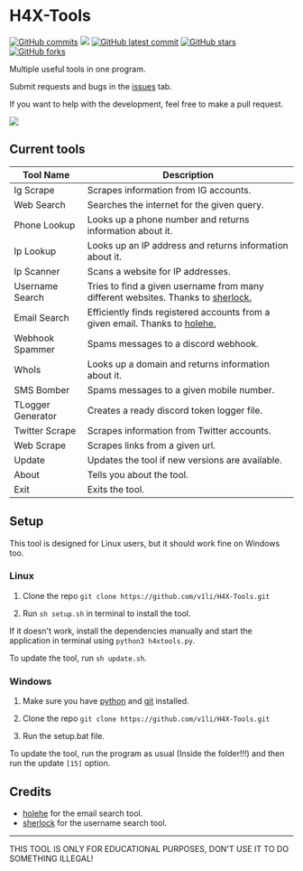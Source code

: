 # H4X-Tools
[![GitHub commits](https://badgen.net/github/commits/V1li/H4X-Tools)](https://GitHub.com/V1li/H4X-Tools/commit/)
![](https://img.shields.io/github/languages/code-size/v1li/h4x-tools)
[![GitHub latest commit](https://badgen.net/github/last-commit/HerraVp/H4X-Tools)](https://GitHub.com/V1li/H4X-Tools/commit/)
[![GitHub stars](https://badgen.net/github/stars/V1li/H4X-Tools)](https://GitHub.com/V1li/H4X-Tools/stargazers/)
[![GitHub forks](https://badgen.net/github/forks/V1li/H4X-Tools)](https://GitHub.com/V1li/H4X-Tools/network/)

Multiple useful tools in one program.

Submit requests and bugs in the [issues](https://github.com/V1li/H4X-Tools/issues) tab.

If you want to help with the development, feel free to make a pull request.


![](https://github.com/V1li/H4X-Tools/blob/master/img/gui-v0.2.5%2B.png)

## Current tools
| Tool Name         | Description                                                                                                                      |
|-------------------|----------------------------------------------------------------------------------------------------------------------------------|
| Ig Scrape         | Scrapes information from IG accounts.                                                                                            |
| Web Search        | Searches the internet for the given query.                                                                                       |
| Phone Lookup      | Looks up a phone number and returns information about it.                                                                        |
| Ip Lookup         | Looks up an IP address and returns information about it.                                                                         |
| Ip Scanner        | Scans a website for IP addresses.                                                                                                |
| Username Search   | Tries to find a given username from many different websites. Thanks to [sherlock.](https://github.com/sherlock-project/sherlock) |
| Email Search      | Efficiently finds registered accounts from a given email. Thanks to [holehe.](https://github.com/megadose/holehe)                |
| Webhook Spammer   | Spams messages to a discord webhook.                                                                                             |
| WhoIs             | Looks up a domain and returns information about it.                                                                              |
| SMS Bomber        | Spams messages to a given mobile number.                                                                                         |
| TLogger Generator | Creates a ready discord token logger file.                                                                                       |
| Twitter Scrape    | Scrapes information from Twitter accounts.                                                                                       |
| Web Scrape        | Scrapes links from a given url.                                                                                                  |
| Update            | Updates the tool if new versions are available.                                                                                  |
| About             | Tells you about the tool.                                                                                                        |
| Exit              | Exits the tool.                                                                                                                  |


## Setup
This tool is designed for Linux users, but it should work fine on Windows too.

### Linux
1. Clone the repo `git clone https://github.com/v1li/H4X-Tools.git`

2. Run `sh setup.sh` in terminal to install the tool.

If it doesn't work, install the dependencies manually and start the application in terminal using `python3 h4xtools.py`.

To update the tool, run `sh update.sh`.

### Windows
1. Make sure you have [python](https://www.python.org/downloads/) and [git](https://git-scm.com/downloads) installed.

2. Clone the repo `git clone https://github.com/v1li/H4X-Tools.git`

3. Run the setup.bat file.

To update the tool, run the program as usual (Inside the folder!!!) and then run the update `[15]` option.


## Credits
- [holehe](https://github.com/megadose/holehe) for the email search tool.
- [sherlock](https://github.com/sherlock-project/sherlock) for the username search tool.

-------------------------------------------
THIS TOOL IS ONLY FOR EDUCATIONAL PURPOSES, DON'T USE IT TO DO SOMETHING ILLEGAL!
